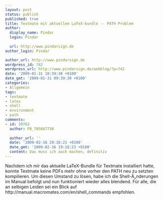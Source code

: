 ```yaml
---
layout: post
status: publish
published: true
title: Textmate mit aktuellem LaTeX-bundle -- PATH Problem
author:
  display_name: Pindar
  login: Pindar
  
  url: http://www.pindarsign.de
author_login: Pindar

author_url: http://www.pindarsign.de
wordpress_id: 742
wordpress_url: http://www.pindarsign.de/webblog/?p=742
date: '2009-01-31 10:39:30 +0100'
date_gmt: '2009-01-31 09:39:30 +0100'
categories:
- Allgemein
tags:
- textmate
- latex
- shell
- environment
- path
comments:
- id: 39762
  author: FB_785867738
  
  author_url: ''
  date: '2009-02-16 20:18:23 +0100'
  date_gmt: '2009-02-16 19:18:23 +0100'
  content: Das muss ich auch machen, definitiv
---
```

<p>Nachdem ich mir das aktuelle LaTeX-Bundle für Textmate installiert hatte, konnte Textmate keine PDFs mehr ohne vorher den PATH neu zu setzten kompilieren. Um diesen Umstand zu lösen, habe ich die Shell-&Atilde;&bdquo;nderungen im Manual befolgt und nun funktioniert wieder alles blendend. Für alle, die an selbigen Leiden sei ein Blick auf http://manual.macromates.com/en/shell_commands empfohlen.</p>
